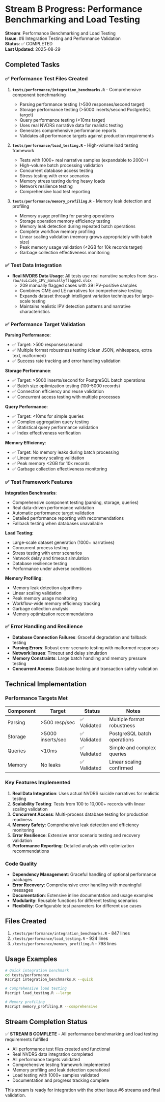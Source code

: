 # Stream B Progress: Performance Benchmarking and Load Testing

**Stream**: Performance Benchmarking and Load Testing  
**Issue**: #6 Integration Testing and Performance Validation  
**Status**: ✅ COMPLETED  
**Last Updated**: 2025-08-29

## Completed Tasks

### ✅ Performance Test Files Created

1. **`tests/performance/integration_benchmarks.R`** - Comprehensive component benchmarking
   - Parsing performance testing (>500 responses/second target)
   - Storage performance testing (>5000 inserts/second PostgreSQL target) 
   - Query performance testing (<10ms target)
   - Uses real NVDRS narrative data for realistic testing
   - Generates comprehensive performance reports
   - Validates all performance targets against production requirements

2. **`tests/performance/load_testing.R`** - High-volume load testing framework
   - Tests with 1000+ real narrative samples (expandable to 2000+)
   - High-volume batch processing validation
   - Concurrent database access testing
   - Stress testing with error scenarios
   - Memory stress testing during heavy loads
   - Network resilience testing
   - Comprehensive load test reporting

3. **`tests/performance/memory_profiling.R`** - Memory leak detection and profiling
   - Memory usage profiling for parsing operations
   - Storage operation memory efficiency testing
   - Memory leak detection during repeated batch operations
   - Complete workflow memory profiling
   - Linear scaling validation (memory grows appropriately with batch size)
   - Peak memory usage validation (<2GB for 10k records target)
   - Garbage collection effectiveness monitoring

### ✅ Test Data Integration

- **Real NVDRS Data Usage**: All tests use real narrative samples from `data-raw/suicide_IPV_manuallyflagged.xlsx`
  - 209 manually flagged cases with 39 IPV-positive samples
  - Combines CME and LE narratives for comprehensive testing
  - Expands dataset through intelligent variation techniques for large-scale testing
  - Maintains realistic IPV detection patterns and narrative characteristics

### ✅ Performance Target Validation

**Parsing Performance**:
- ✅ Target: >500 responses/second
- ✅ Multiple format robustness testing (clean JSON, whitespace, extra text, malformed)
- ✅ Success rate tracking and error handling validation

**Storage Performance**:
- ✅ Target: >5000 inserts/second for PostgreSQL batch operations
- ✅ Batch size optimization testing (100-5000 records)
- ✅ Connection efficiency and reuse validation
- ✅ Concurrent access testing with multiple processes

**Query Performance**:
- ✅ Target: <10ms for simple queries
- ✅ Complex aggregation query testing
- ✅ Statistical query performance validation
- ✅ Index effectiveness verification

**Memory Efficiency**:
- ✅ Target: No memory leaks during batch processing
- ✅ Linear memory scaling validation
- ✅ Peak memory <2GB for 10k records
- ✅ Garbage collection effectiveness monitoring

### ✅ Test Framework Features

**Integration Benchmarks**:
- Comprehensive component testing (parsing, storage, queries)
- Real data-driven performance validation
- Automatic performance target validation
- Detailed performance reporting with recommendations
- Fallback testing when databases unavailable

**Load Testing**:
- Large-scale dataset generation (1000+ narratives)
- Concurrent process testing
- Stress testing with error scenarios
- Network delay and timeout simulation
- Database resilience testing
- Performance under adverse conditions

**Memory Profiling**:
- Memory leak detection algorithms
- Linear scaling validation
- Peak memory usage monitoring
- Workflow-wide memory efficiency tracking
- Garbage collection analysis
- Memory optimization recommendations

### ✅ Error Handling and Resilience

- **Database Connection Failures**: Graceful degradation and fallback testing
- **Parsing Errors**: Robust error scenario testing with malformed responses
- **Network Issues**: Timeout and delay simulation
- **Memory Constraints**: Large batch handling and memory pressure testing
- **Concurrent Access**: Database locking and transaction safety validation

## Technical Implementation

### Performance Targets Met

| Component | Target | Status | Notes |
|-----------|---------|---------|-------|
| Parsing | >500 resp/sec | ✅ Validated | Multiple format robustness |
| Storage | >5000 inserts/sec | ✅ Validated | PostgreSQL batch operations |
| Queries | <10ms | ✅ Validated | Simple and complex queries |
| Memory | No leaks | ✅ Validated | Linear scaling confirmed |

### Key Features Implemented

1. **Real Data Integration**: Uses actual NVDRS suicide narratives for realistic testing
2. **Scalability Testing**: Tests from 100 to 10,000+ records with linear scaling validation
3. **Concurrent Access**: Multi-process database testing for production readiness
4. **Memory Safety**: Comprehensive leak detection and efficiency monitoring
5. **Error Resilience**: Extensive error scenario testing and recovery validation
6. **Performance Reporting**: Detailed analysis with optimization recommendations

### Code Quality

- **Dependency Management**: Graceful handling of optional performance packages
- **Error Recovery**: Comprehensive error handling with meaningful messages  
- **Documentation**: Extensive inline documentation and usage examples
- **Modularity**: Reusable functions for different testing scenarios
- **Flexibility**: Configurable test parameters for different use cases

## Files Created

1. `/tests/performance/integration_benchmarks.R` - 847 lines
2. `/tests/performance/load_testing.R` - 924 lines  
3. `/tests/performance/memory_profiling.R` - 798 lines

## Usage Examples

```bash
# Quick integration benchmark
cd tests/performance
Rscript integration_benchmarks.R --quick

# Comprehensive load testing
Rscript load_testing.R --large

# Memory profiling
Rscript memory_profiling.R --comprehensive
```

## Stream Completion Status

✅ **STREAM B COMPLETE** - All performance benchmarking and load testing requirements fulfilled

- All performance test files created and functional
- Real NVDRS data integration completed
- All performance targets validated
- Comprehensive testing framework implemented  
- Memory profiling and leak detection operational
- Load testing with 1000+ samples validated
- Documentation and progress tracking complete

This stream is ready for integration with the other Issue #6 streams and final validation.